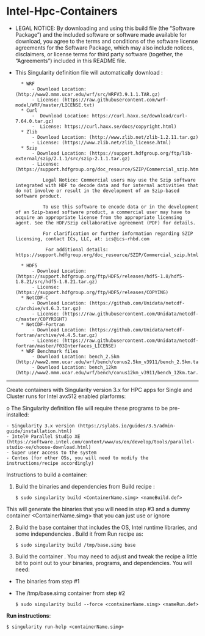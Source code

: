  # Intel-Hpc-Containers


- LEGAL NOTICE: By downloading and using this build file (the “Software Package”) and the included software or software made available for download, you agree to the terms and conditions of the software license agreements for the Software Package, which may also include notices, disclaimers, or license terms for third party software (together, the “Agreements”) included in this README file.

- This Singularity definition file will automatically download :

 		* WRF
			- Download Location: (http://www2.mmm.ucar.edu/wrf/src/WRFV3.9.1.1.TAR.gz)
			- License: (https://raw.githubusercontent.com/wrf-model/WRF/master/LICENSE.txt)
		* Curl 
			-  Download Location: https://curl.haxx.se/download/curl-7.64.0.tar.gz)
			-  License: https://curl.haxx.se/docs/copyright.html)
		* Zlib 
			- Download Location: (http://www.zlib.net/zlib-1.2.11.tar.gz)
			- License: (https://www.zlib.net/zlib_license.html)
		* Szip 
			- Download Location: (https://support.hdfgroup.org/ftp/lib-external/szip/2.1.1/src/szip-2.1.1.tar.gz)
			- License: (https://support.hdfgroup.org/doc_resource/SZIP/Commercial_szip.html)

                Legal Notice: Commercial users may use the Szip software integrated with HDF to decode data and for internal activities that do not involve or result in the development of an Szip-based software product.

                To use this software to encode data or in the development of an Szip-based software product, a commercial user may have to acquire an appropriate license from the appropriate licensing agent. See the HDF/Szip collaborative agreement (PDF) for details.

                For clarification or further information regarding SZIP licensing, contact ICs, LLC, at: ics@ics-rhbd.com

                 For additional details: https://support.hdfgroup.org/doc_resource/SZIP/Commercial_szip.html 

		* HDF5 
			- Download Location: (https://support.hdfgroup.org/ftp/HDF5/releases/hdf5-1.8/hdf5-1.8.21/src/hdf5-1.8.21.tar.gz)
			- License: (https://support.hdfgroup.org/ftp/HDF5/releases/COPYING)
		* NetCDF-C
			- Download Location: (https://github.com/Unidata/netcdf-c/archive/v4.6.3.tar.gz)
			- License: (https://raw.githubusercontent.com/Unidata/netcdf-c/master/COPYRIGHT)
		* NetCDF-Fortran
			- Download Location: (https://github.com/Unidata/netcdf-fortran/archive/v4.4.5.tar.gz)
			- License: (https://raw.githubusercontent.com/Unidata/netcdf-fortran/master/F03Interfaces_LICENSE)
		* WRF Benchmark files 
			- Download Location: bench_2.5km (http://www2.mmm.ucar.edu/wrf/bench/conus2.5km_v3911/bench_2.5km.tar.bz2)
			- Download Location: bench_12km (http://www2.mmm.ucar.edu/wrf/bench/conus12km_v3911/bench_12km.tar.bz2)
		

--------------------------------------------------------------
Create containers with Singularity version 3.x for HPC apps for Single and Cluster runs for Intel avx512 enabled plarforms:

o	The Singularity definition file will require these programs to be pre-installed:

	- Singularity 3.x version (https://sylabs.io/guides/3.5/admin-guide/installation.html)
	- Intel® Parallel Studio XE (https://software.intel.com/content/www/us/en/develop/tools/parallel-studio-xe/choose-download.html)
	- Super user access to the system 
	- Centos (for other OSs, you will need to modify the instructions/recipe accordingly)
 

Instructions to build a container:

1.   Build the binaries and dependencies from Build recipe :

     `$ sudo singularity build <ContainerName.simg> <nameBuild.def>`

This will generate the binaries that you will need in step #3 and a dummy container <ContainerName.simg> that you can just use or ignore


2.  Build the base container that includes the OS, Intel runtime libraries, and some independencies . Build it from Run recipe as:
	
     `$ sudo singularity build /tmp/base.simg base`


3.   Build the container . You may need to adjust and tweak the recipe a little bit to point out to your binaries, programs, and dependencies. You will need:
	
*   The binaries from step #1
*   The /tmp/base.simg container from step #2

    `$ sudo singularity build --force <containerName.simg> <nameRun.def>` 
    

**Run instructions**:

`$ singularity run-help <containerName.simg>`

